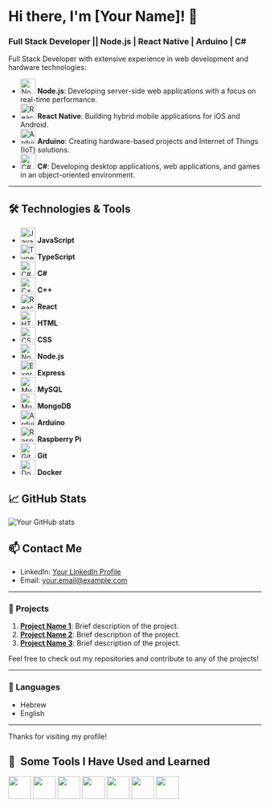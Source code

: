 # Hi there, I'm [Your Name]! 👋

### Full Stack Developer || Node.js | React Native | Arduino | C#

Full Stack Developer with extensive experience in web development and hardware technologies:
- <img src="https://cdn.jsdelivr.net/gh/devicons/devicon/icons/nodejs/nodejs-original.svg" alt="Node.js" width="30" height="30"/> **Node.js**: Developing server-side web applications with a focus on real-time performance.
- <img src="https://cdn.jsdelivr.net/gh/devicons/devicon/icons/react/react-original.svg" alt="React Native" width="30" height="30"/> **React Native**: Building hybrid mobile applications for iOS and Android.
- <img src="https://cdn.jsdelivr.net/gh/devicons/devicon/icons/arduino/arduino-original.svg" alt="Arduino" width="30" height="30"/> **Arduino**: Creating hardware-based projects and Internet of Things (IoT) solutions.
- <img src="https://cdn.jsdelivr.net/gh/devicons/devicon/icons/csharp/csharp-original.svg" alt="C#" width="30" height="30"/> **C#**: Developing desktop applications, web applications, and games in an object-oriented environment.

---

## 🛠️ Technologies & Tools

- <img src="https://cdn.jsdelivr.net/gh/devicons/devicon/icons/javascript/javascript-original.svg" alt="JavaScript" width="30" height="30"/> **JavaScript**
- <img src="https://cdn.jsdelivr.net/gh/devicons/devicon/icons/typescript/typescript-original.svg" alt="TypeScript" width="30" height="30"/> **TypeScript**
- <img src="https://cdn.jsdelivr.net/gh/devicons/devicon/icons/csharp/csharp-original.svg" alt="C#" width="30" height="30"/> **C#**
- <img src="https://cdn.jsdelivr.net/gh/devicons/devicon/icons/cplusplus/cplusplus-original.svg" alt="C++" width="30" height="30"/> **C++**
- <img src="https://cdn.jsdelivr.net/gh/devicons/devicon/icons/react/react-original.svg" alt="React" width="30" height="30"/> **React**
- <img src="https://cdn.jsdelivr.net/gh/devicons/devicon/icons/html5/html5-original.svg" alt="HTML" width="30" height="30"/> **HTML**
- <img src="https://cdn.jsdelivr.net/gh/devicons/devicon/icons/css3/css3-original.svg" alt="CSS" width="30" height="30"/> **CSS**
- <img src="https://cdn.jsdelivr.net/gh/devicons/devicon/icons/nodejs/nodejs-original.svg" alt="Node.js" width="30" height="30"/> **Node.js**
- <img src="https://cdn.jsdelivr.net/gh/devicons/devicon/icons/express/express-original.svg" alt="Express" width="30" height="30"/> **Express**
- <img src="https://cdn.jsdelivr.net/gh/devicons/devicon/icons/mysql/mysql-original.svg" alt="MySQL" width="30" height="30"/> **MySQL**
- <img src="https://cdn.jsdelivr.net/gh/devicons/devicon/icons/mongodb/mongodb-original.svg" alt="MongoDB" width="30" height="30"/> **MongoDB**
- <img src="https://cdn.jsdelivr.net/gh/devicons/devicon/icons/arduino/arduino-original.svg" alt="Arduino" width="30" height="30"/> **Arduino**
- <img src="https://cdn.jsdelivr.net/gh/devicons/devicon/icons/raspberrypi/raspberrypi-original.svg" alt="Raspberry Pi" width="30" height="30"/> **Raspberry Pi**
- <img src="https://cdn.jsdelivr.net/gh/devicons/devicon/icons/git/git-original.svg" alt="Git" width="30" height="30"/> **Git**
- <img src="https://cdn.jsdelivr.net/gh/devicons/devicon/icons/docker/docker-original.svg" alt="Docker" width="30" height="30"/> **Docker**

## 📈 GitHub Stats

![Your GitHub stats](https://github-readme-stats.vercel.app/api?username=yourusername&show_icons=true&theme=radical)

## 📫 Contact Me

- LinkedIn: [Your LinkedIn Profile](https://www.linkedin.com/in/yourprofile)
- Email: [your.email@example.com](mailto:your.email@example.com)

---

### 🚀 Projects

1. **[Project Name 1](https://github.com/yourusername/project1)**: Brief description of the project.
2. **[Project Name 2](https://github.com/yourusername/project2)**: Brief description of the project.
3. **[Project Name 3](https://github.com/yourusername/project3)**: Brief description of the project.

Feel free to check out my repositories and contribute to any of the projects!

---

### 💬 Languages

- Hebrew
- English

---

Thanks for visiting my profile!


<h2> 🚀 &nbsp;Some Tools I Have Used and Learned</h2>
<p align="left">
<img src="https://cdn.jsdelivr.net/gh/devicons/devicon@latest/icons/nodejs/nodejs-original-wordmark.svg"  width="45" height="45"/>
<img src="https://cdn.jsdelivr.net/gh/devicons/devicon@latest/icons/javascript/javascript-original.svg"  width="45" height="45"/>
<img src="https://cdn.jsdelivr.net/gh/devicons/devicon@latest/icons/arduino/arduino-original-wordmark.svg" width="45" height="45"/>
<img src="https://cdn.jsdelivr.net/gh/devicons/devicon@latest/icons/mysql/mysql-original-wordmark.svg" width="45" height="45"/>
<img src="https://cdn.jsdelivr.net/gh/devicons/devicon@latest/icons/csharp/csharp-original.svg" width="45" height="45"/>
<img src="https://cdn.jsdelivr.net/gh/devicons/devicon@latest/icons/cplusplus/cplusplus-original.svg" width="45" height="45"/>
<img src="https://cdn.jsdelivr.net/gh/devicons/devicon@latest/icons/react/react-original.svg" width="45" height="45"/>
          
</p>
